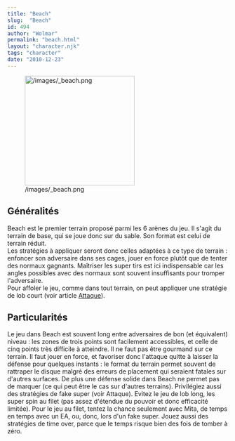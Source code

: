 ```yaml
---
title: "Beach"
slug:  "Beach"
id: 494
author: "Wolmar"
permalink: "beach.html"
layout: "character.njk"
tags: "character"
date: "2010-12-23"
---
```


<figure>
<img src="/images/_beach.png" title="/images/_beach.png" width="250"
alt="/images/_beach.png" />
<figcaption aria-hidden="true">/images/_beach.png</figcaption>
</figure>

## Généralités

Beach est le premier terrain proposé parmi les 6 arènes du jeu. Il
s'agit du terrain de base, qui se joue donc sur du sable. Son format est
celui de terrain réduit.  
Les stratégies à appliquer seront donc celles adaptées à ce type de
terrain : enfoncer son adversaire dans ses cages, jouer en force plutôt
que de tenter des normaux gagnants. Maîtriser les super tirs est ici
indispensable car les angles possibles avec des normaux sont souvent
insuffisants pour tromper l'adversaire.  
Pour affoler le jeu, comme dans tout terrain, on peut appliquer une
stratégie de lob court (voir article [Attaque](Attaque "wikilink")).

## Particularités

Le jeu dans Beach est souvent long entre adversaires de bon (et
équivalent) niveau : les zones de trois points sont facilement
accessibles, et celle de cinq points très difficile à atteindre. Il ne
faut pas être gourmand sur ce terrain. Il faut jouer en force, et
favoriser donc l'attaque quitte à laisser la défense pour quelques
instants : le format du terrain permet souvent de rattraper le disque
malgré des erreurs de placement qui seraient fatales sur d'autres
surfaces. De plus une défense solide dans Beach ne permet pas de marquer
(ce qui peut être le cas sur d'autres terrains). Privilégiez aussi des
stratégies de fake super (voir Attaque). Evitez le jeu de lob long, les
super spin au filet (pas assez d'étendue du pouvoir et donc efficacité
limitée). Pour le jeu au filet, tentez la chance seulement avec Mita, de
temps en temps avec un EA, ou, donc, lors d'un fake super. Jouez aussi
des stratégies de time over, parce que le temps risque bien des fois de
tomber à zéro.
